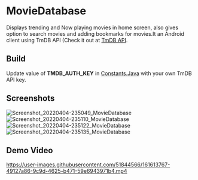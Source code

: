 # MovieDatabase
Displays trending and Now playing movies in home screen, also gives option to search movies and adding bookmarks for movies.It an Android client using TmDB API (Check it out at [TmDB API](https://developers.themoviedb.org/3/getting-started/introduction).

## Build
Update value of **TMDB_AUTH_KEY** in [Constants.Java](https://github.com/kunal456k/MovieDatabase/blob/main/app/src/main/java/com/kunal456k/moviedatabase/constants/Constants.java) with your own TmDB API key.

## Screenshots
![Screenshot_20220404-235049_MovieDatabase](https://user-images.githubusercontent.com/51844566/161607640-f15e0b2d-018f-4659-a2e8-314ff5d87b5a.jpg)
![Screenshot_20220404-235110_MovieDatabase](https://user-images.githubusercontent.com/51844566/161607639-c6d09ae0-fd52-46f1-82a1-99bc040615eb.jpg)
![Screenshot_20220404-235122_MovieDatabase](https://user-images.githubusercontent.com/51844566/161607638-60c81b02-e920-4de0-802e-cd0d546b973e.jpg)
![Screenshot_20220404-235135_MovieDatabase](https://user-images.githubusercontent.com/51844566/161607632-2028c5a7-e354-4f21-aee1-1e617f901640.jpg)

## Demo Video

https://user-images.githubusercontent.com/51844566/161613767-49127a86-9c9d-4625-b471-59e6943971b4.mp4

